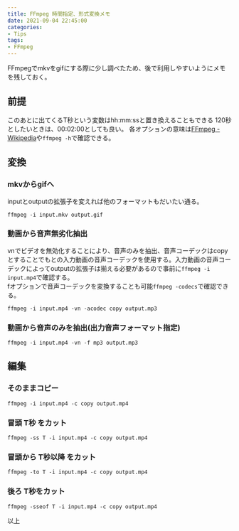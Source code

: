 ```yaml
---
title: FFmpeg 時間指定、形式変換メモ
date: 2021-09-04 22:45:00
categories:
- Tips
tags: 
- FFmpeg
---
```


FFmpegでmkvをgifにする際に少し調べたため、後で利用しやすいようにメモを残しておく。

<!-- more -->
## 前提
このあとに出てくるT秒という変数はhh:mm:ssと置き換えることもできる
120秒としたいときは、00:02:00としても良い。
各オプションの意味は[FFmpeg -Wikipedia](https://ja.wikipedia.org/wiki/FFmpeg#%E3%82%AA%E3%83%97%E3%82%B7%E3%83%A7%E3%83%B3)や```ffmpeg -h```で確認できる。  

## 変換
### mkvからgifへ
inputとoutputの拡張子を変えれば他のフォーマットもだいたい通る。
```
ffmpeg -i input.mkv output.gif
```

### 動画から音声無劣化抽出
vnでビデオを無効化することにより、音声のみを抽出、音声コーデックはcopyとすることでもとの入力動画の音声コーデックを使用する。入力動画の音声コーデックによってoutputの拡張子は揃える必要があるので事前に```ffmpeg -i input.mp4```で確認する。  
fオプションで音声コーデックを変換することも可能```ffmpeg -codecs```で確認できる。
```
ffmpeg -i input.mp4 -vn -acodec copy output.mp3
```

### 動画から音声のみを抽出(出力音声フォーマット指定) 
```
ffmpeg -i input.mp4 -vn -f mp3 output.mp3
```



## 編集
### そのままコピー
```
ffmpeg -i input.mp4 -c copy output.mp4
```

### 冒頭 T秒 をカット
```
ffmpeg -ss T -i input.mp4 -c copy output.mp4
```

### 冒頭から T秒以降 をカット
```
ffmpeg -to T -i input.mp4 -c copy output.mp4
```

### 後ろ T秒をカット
```
ffmpeg -sseof T -i input.mp4 -c copy output.mp4
```

以上